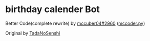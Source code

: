 # birthday calender Bot

Better Code(complete rewrite) by [mccuber04#2960](https://discord.com/users/693088765333471284) ([mccoder.py](https://github.com/mccoderpy))

Original by [TadaNoSenshi](https://github.com/TadaNoSenshi/birthday)
